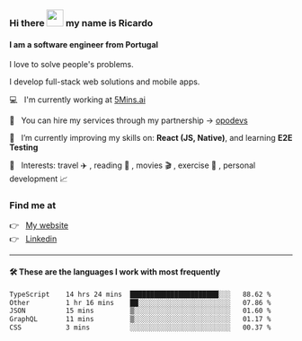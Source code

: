 ### Hi there <img src="https://raw.githubusercontent.com/iampavangandhi/iampavangandhi/master/gifs/Hi.gif" width="30"> my name is Ricardo
#### I am a software engineer from Portugal
I love to solve people's problems.

I develop full-stack web solutions and mobile apps.

💻  &nbsp; I'm currently working at <a href="https://5mins.ai/">5Mins.ai</a>

💼  &nbsp; You can hire my services through my partnership -> <a href="https://github.com/opodevs">opodevs</a>

🌱 &nbsp; I’m currently improving my skills on: **React (JS, Native)**, and learning **E2E Testing**

💙 &nbsp; Interests: travel ✈️ , reading 📖 , movies 🎬 , exercise 🏃 , personal development 📈

### Find me at

<p align="left">
  👉  &nbsp;
  <a href="https://ricardopbarbosa.com" target="_blank">
    My website
  </a>
  <br/>
  👉 &nbsp;
  <a href="https://www.linkedin.com/in/ricardopbarbosa" target="_blank">
    Linkedin
  </a>
</p>

<hr />

#### 🛠 These are the languages I work with most frequently
<!--START_SECTION:waka-->

```txt
TypeScript    14 hrs 24 mins  ██████████████████████░░░   88.62 %
Other         1 hr 16 mins    ██░░░░░░░░░░░░░░░░░░░░░░░   07.86 %
JSON          15 mins         ▒░░░░░░░░░░░░░░░░░░░░░░░░   01.60 %
GraphQL       11 mins         ▒░░░░░░░░░░░░░░░░░░░░░░░░   01.17 %
CSS           3 mins          ░░░░░░░░░░░░░░░░░░░░░░░░░   00.37 %
```

<!--END_SECTION:waka-->
